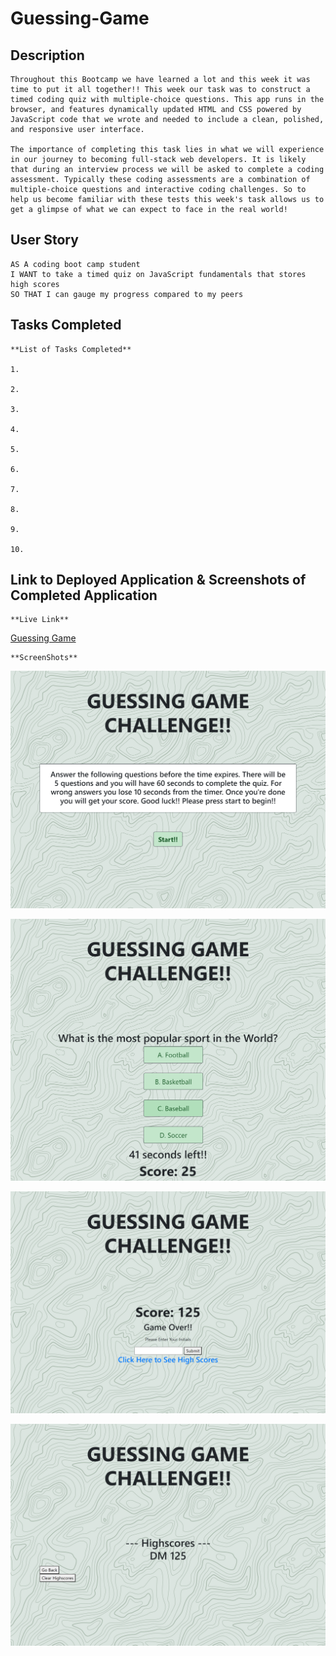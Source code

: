 # Guessing-Game

## Description

    Throughout this Bootcamp we have learned a lot and this week it was time to put it all together!! This week our task was to construct a timed coding quiz with multiple-choice questions. This app runs in the browser, and features dynamically updated HTML and CSS powered by JavaScript code that we wrote and needed to include a clean, polished, and responsive user interface.

    The importance of completing this task lies in what we will experience in our journey to becoming full-stack web developers. It is likely that during an interview process we will be asked to complete a coding assessment. Typically these coding assessments are a combination of multiple-choice questions and interactive coding challenges. So to help us become familiar with these tests this week's task allows us to get a glimpse of what we can expect to face in the real world! 
    
## User Story

```
AS A coding boot camp student
I WANT to take a timed quiz on JavaScript fundamentals that stores high scores
SO THAT I can gauge my progress compared to my peers
```

## Tasks Completed

    **List of Tasks Completed**

    1.

    2.

    3.

    4.

    5.

    6.

    7.

    8.

    9.

    10.

## Link to Deployed Application & Screenshots of Completed Application

    **Live Link**
[Guessing Game](https://dspark8916.github.io/Guessing-Game/)

    **ScreenShots**
![Start of Quiz](assets/StartofGame.png)

![Question](assets/Question.png)

![End of Quiz](assets/GameEnd.png)

![Highscores](assets/Highscores.png)